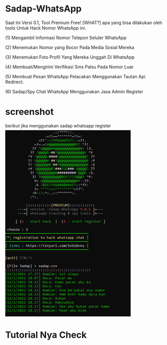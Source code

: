 # Sadap-WhatsApp
Saat Ini Versi 0.1, Tool Premium Free! [WHAT?] apa yang bisa dilakukan oleh tools Untuk Hack Nomor WhatsApp ini.

(1) Mengambil Informasi Nomor Telepon Seluler WhatsApp

(2) Menemukan Nomor yang Bocor Pada Media Sosial Mereka

(3) Menemukan Foto Profil Yang Mereka Unggah Di WhatsApp

(4) Membuat/Mengirim Verifikasi Sms Palsu Pada Nomor Luar

(5) Membuat Pesan WhatsApp Pelacakan Menggunakan Tautan Api Redirect.

(6) Sadap/Spy Chat WhatsApp Menggunakan Jasa Admin Register 

# screenshot

berikut jika menggunakan sadap whatsapp register
<img src="sadapwa.PNG" alt="linux" style="width:400px;height:600px"/>

# Tutorial Nya Check

